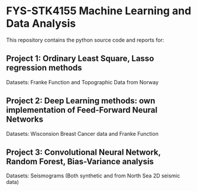 # FYS-STK4155 Machine Learning and Data Analysis
This repository contains the python source code and reports for:

## Project 1: Ordinary Least Square, Lasso regression methods 
 Datasets: Franke Function and Topographic Data from Norway

## Project 2: Deep Learning methods: own implementation of Feed-Forward Neural Networks
 Datasets: Wisconsion Breast Cancer data and Franke Function

## Project 3: Convolutional Neural Network, Random Forest, Bias-Variance analysis
 Datasets: Seismograms (Both synthetic and from North Sea 2D seismic data)
